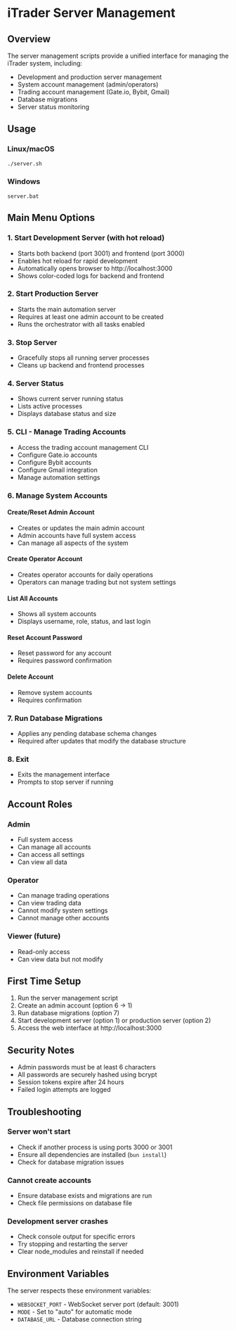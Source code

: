 # iTrader Server Management

## Overview
The server management scripts provide a unified interface for managing the iTrader system, including:
- Development and production server management
- System account management (admin/operators)
- Trading account management (Gate.io, Bybit, Gmail)
- Database migrations
- Server status monitoring

## Usage

### Linux/macOS
```bash
./server.sh
```

### Windows
```batch
server.bat
```

## Main Menu Options

### 1. Start Development Server (with hot reload)
- Starts both backend (port 3001) and frontend (port 3000)
- Enables hot reload for rapid development
- Automatically opens browser to http://localhost:3000
- Shows color-coded logs for backend and frontend

### 2. Start Production Server
- Starts the main automation server
- Requires at least one admin account to be created
- Runs the orchestrator with all tasks enabled

### 3. Stop Server
- Gracefully stops all running server processes
- Cleans up backend and frontend processes

### 4. Server Status
- Shows current server running status
- Lists active processes
- Displays database status and size

### 5. CLI - Manage Trading Accounts
- Access the trading account management CLI
- Configure Gate.io accounts
- Configure Bybit accounts
- Configure Gmail integration
- Manage automation settings

### 6. Manage System Accounts

#### Create/Reset Admin Account
- Creates or updates the main admin account
- Admin accounts have full system access
- Can manage all aspects of the system

#### Create Operator Account
- Creates operator accounts for daily operations
- Operators can manage trading but not system settings

#### List All Accounts
- Shows all system accounts
- Displays username, role, status, and last login

#### Reset Account Password
- Reset password for any account
- Requires password confirmation

#### Delete Account
- Remove system accounts
- Requires confirmation

### 7. Run Database Migrations
- Applies any pending database schema changes
- Required after updates that modify the database structure

### 8. Exit
- Exits the management interface
- Prompts to stop server if running

## Account Roles

### Admin
- Full system access
- Can manage all accounts
- Can access all settings
- Can view all data

### Operator
- Can manage trading operations
- Can view trading data
- Cannot modify system settings
- Cannot manage other accounts

### Viewer (future)
- Read-only access
- Can view data but not modify

## First Time Setup

1. Run the server management script
2. Create an admin account (option 6 → 1)
3. Run database migrations (option 7)
4. Start development server (option 1) or production server (option 2)
5. Access the web interface at http://localhost:3000

## Security Notes

- Admin passwords must be at least 6 characters
- All passwords are securely hashed using bcrypt
- Session tokens expire after 24 hours
- Failed login attempts are logged

## Troubleshooting

### Server won't start
- Check if another process is using ports 3000 or 3001
- Ensure all dependencies are installed (`bun install`)
- Check for database migration issues

### Cannot create accounts
- Ensure database exists and migrations are run
- Check file permissions on database file

### Development server crashes
- Check console output for specific errors
- Try stopping and restarting the server
- Clear node_modules and reinstall if needed

## Environment Variables

The server respects these environment variables:
- `WEBSOCKET_PORT` - WebSocket server port (default: 3001)
- `MODE` - Set to "auto" for automatic mode
- `DATABASE_URL` - Database connection string